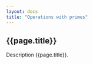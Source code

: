 ```yaml
---
layout: docs
title: "Operations with primes"
---
```


## {{page.title}}

Description {{page.title}}.

